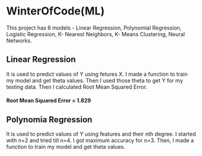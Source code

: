 # WinterOfCode(ML)
This project has 6 models - Linear Regression, Polynomial Regression, Logistic Regression, K- Nearest Neighbors, K- Means Clustering, Neural Networks. 
## Linear Regression
It is used to predict values of Y using fetures X. I made a function to train my model and get theta values. Then I used those theta to get Y for my testing data. Then I calculated Root Mean Squared Error.
#### Root Mean Squared Error = 1.829
## Polynomia Regression
It is used to predict values of Y using features and their nth degree. I started with n=2 and tried till n=4. I got maximum accuracy for n=3. Then, I made a function to train my model and get theta values. 

